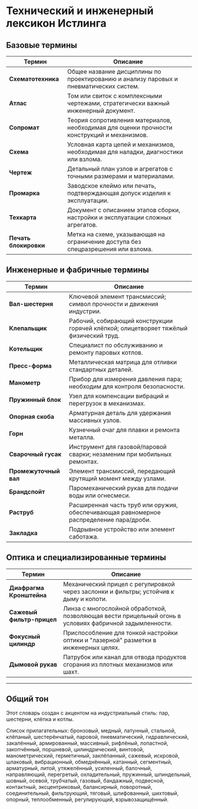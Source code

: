 # Технический и инженерный лексикон Истлинга

## Базовые термины

| Термин                | Описание                                                                                    |
| --------------------- | ------------------------------------------------------------------------------------------- |
| **Схематотехника**    | Общее название дисциплины по проектированию и анализу паровых и пневматических систем.      |
| **Атлас**             | Том или свиток с комплексными чертежами, стратегически важный инженерный документ.          |
| **Сопромат**          | Теория сопротивления материалов, необходимая для оценки прочности конструкций и механизмов. |
| **Схема**             | Условная карта цепей и механизмов, необходимая для наладки, диагностики или взлома.         |
| **Чертеж**            | Детальный план узлов и агрегатов с точными размерами и материалами.                         |
| **Промарка**          | Заводское клеймо или печать, подтверждающая допуск изделия к эксплуатации.                  |
| **Техкарта**          | Документ с описанием этапов сборки, настройки и эксплуатации сложных агрегатов.             |
| **Печать блокировки** | Метка на схеме, указывающая на ограничение доступа без спецразрешения или взлома.           |

## Инженерные и фабричные термины

| Термин                  | Описание                                                                                                   |
|-------------------------|------------------------------------------------------------------------------------------------------------|
| **Вал-шестерня**        | Ключевой элемент трансмиссий; символ прочности и движения индустрии.                                       |
| **Клепальщик**          | Рабочий, собирающий конструкции горячей клёпкой; олицетворяет тяжёлый физический труд.                      |
| **Котельщик**           | Специалист по обслуживанию и ремонту паровых котлов.                                                       |
| **Пресс-форма**         | Металлическая матрица для отливки стандартных деталей.                                                     |
| **Манометр**            | Прибор для измерения давления пара; необходим для контроля безопасности.                                   |
| **Пружинный блок**      | Узел для компенсации вибраций и перегрузок в механизмах.                                                   |
| **Опорная скоба**       | Арматурная деталь для удержания массивных узлов.                                                           |
| **Горн**                | Кузнечный очаг для плавки и ремонта металла.                                                               |
| **Сварочный гусак**     | Инструмент для газовой/паровой сварки; незаменим при мобильных ремонтах.                                   |
| **Промежуточный вал**   | Элемент трансмиссий, передающий крутящий момент между узлами.                                              |
| **Брандспойт**          | Паромеханический рукав для подачи воды или огнесмеси.                                                      |
| **Раструб**             | Расширенная часть труб или оружия, обеспечивающая равномерное распределение пара/дроби.                    |
| **Закладка**            | Подрывное устройство или элемент саботажа.                                                                 |

## Оптика и специализированные термины

| Термин                    | Описание                                                                                                |
| ------------------------- | ------------------------------------------------------------------------------------------------------- |
| **Диафрагма Кронштейна**  | Механический прицел с регулировкой через заслонки и фильтры; устойчив к дыму и копоти.                  |
| **Сажевый фильтр-прицел** | Линза с многослойной обработкой, позволяющая вести прицельный огонь в условиях фабричной задымленности. |
| **Фокусный цилиндр**      | Приспособление для тонкой настройки оптики и "лазерной" разметки в инженерных целях.                    |
| **Дымовой рукав**         | Патрубок или канал для отвода продуктов сгорания из плотных механизмов или шахт.                        |

---

## Общий тон

Этот словарь создан с акцентом на индустриальный стиль: пар, шестерни, клёпка и котлы. 

Список прилагательных:
бронзовый, медный, латунный, стальной, клёпаный, шестерёнчатый, паровой, пневматический, гидравлический, закалённый, армированный, массивный, рифлёный, лопастной, закопчённый, поршневой, цилиндрический, винтовой, манометрический, герметичный, заклёпанный, сажевый, искровой, шлаковый, вибрационный, обмеднённый, катанный, сегментный, арматурный, литой, утяжелённый, усиленный, балочный, направляющий, перегретый, охладительный, пружинный, шпиндельный, шовный, осевой, трубчатый, газовый, бандажный, подвесной, контактный, эксцентриковый, балансирный, поворотный, соединительный, фильтрующий, тяговый, шлифованный, шихтовый, опорный, теплообменный, регулирующий, взрывозащищённый.

